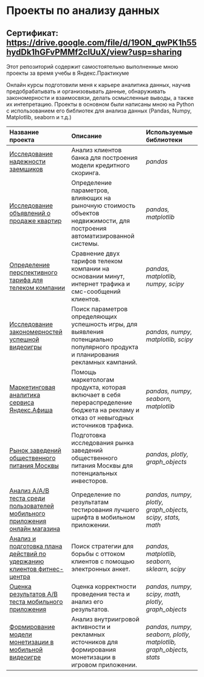 # Проекты по анализу данных
## Сертификат: https://drive.google.com/file/d/19ON_qwPK1h55hydDk1hGFvPMMf2clUuX/view?usp=sharing

Этот репозиторий содержит самостоятельно выполненные мною проекты за время учебы в Яндекс.Практикуме

Онлайн курсы подготовили меня к карьере аналитика данных, научив предобрабатывать и организовывать данные, обнаруживать закономерности и взаимосвязи, делать осмысленные выводы, а также их интепретацию. Проекты в основном были написаны мною на Python с использованием его библиотек для анализа данных (Pandas, Numpy, Matplotlib, seaborn и т.д.)

| Название проекта | Описание | Используемые библиотеки | 
| :---------------------- | :---------------------- | :---------------------- |
| [Исследование надежности заемщиков](bank_project) | Анализ клиентов банка для построения модели кредитного скоринга. | *pandas* |
| [Исследование объявлений о продаже квартир](real_estate_project) |  Определение параметров, влияющих на рыночную стоимость объектов недвижимости, для построения автоматизированной системы. | *pandas, matplotlib* |
| [Определение перспективного тарифа для телеком компании](telecom_project) | Сравнение двух тарифов телеком компании на основании минут, интернет трафика и смс-сообщений клиентов. | *pandas, matplotlib, numpy, scipy* |
| [Исследование закономерностей успешной видеоигры](game_project) | Поиск параметров определяющих успешность игры, для выявления потенциально популярного продукта и планирования рекламных кампаний. | *pandas, numpy, matplotlib, scipy*
| [Маркетинговая аналитика сервиса Яндекс.Афиша](afisha_project) | Помощь маркетологам продукта, которая включает в себя перераспределение бюджета на рекламу и отказ от невыгодных источников трафика. | *pandas, numpy, seaborn, matplotlib* |
| [Рынок заведений общественного питания Москвы](rest_project) | Подготовка исследования рынка заведений общественного питания Москвы для потенциальных инвесторов. | *pandas, plotly, graph_objects* |
| [Анализ A/A/B теста среди пользователей мобильного приложения онлайн магазина](AAB_project) | Определение по результатам тестирования лучшего шрифта в мобильном приложении. | *pandas, numpy, plotly, graph_objects, scipy, stats, math* |
| [Анализ и подготовка плана действий по удержанию клиентов фитнес-центра](gym_project) | Поиск стратегии для борьбы с оттоком клиентов с помощью электронных анкет. | *pandas, matplotlib, seaborn, sklearn, scipy* |
| [Оценка результатов A/B теста мобильного приложения](AB_project) | Оценка корректности проведения теста и анализ его результатов.  | *pandas, numpy, scipy, math, plotly, graph_objects* |
| [Формирование модели монетизации в мобильной видеоигре](mobile_game_project) | Анализ внутриигровой активности и рекламных источников для формирования монетизации в игровом приложении. | *pandas, numpy, seaborn, plotly, matplotlib, graph_objects, stats* |
